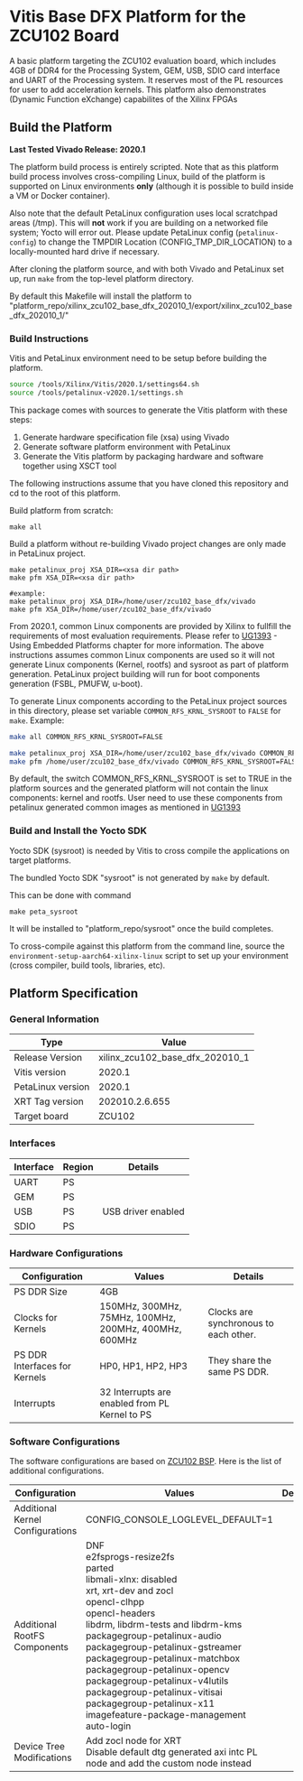 # Vitis Base DFX Platform for the ZCU102 Board

A basic platform targeting the ZCU102 evaluation board, which includes 4GB of DDR4 for the Processing System, GEM, USB, SDIO card interface and UART of the Processing system. It reserves most of the PL resources for user to add acceleration kernels. This platform also demonstrates (Dynamic Function eXchange) capabilites of the Xilinx FPGAs

## Build the Platform

**Last Tested Vivado Release: 2020.1**

The platform build process is entirely scripted. Note that as this platform
build process involves cross-compiling Linux, build of the platform is supported
on Linux environments **only** (although it is possible to build inside a VM or
Docker container).

Also note that the default PetaLinux configuration uses local scratchpad areas (/tmp). This
will **not** work if you are building on a networked file system; Yocto will error out.
Please update PetaLinux config (`petalinux-config`) to change the TMPDIR Location (CONFIG_TMP_DIR_LOCATION) to a locally-mounted hard drive if necessary.

After cloning the platform source, and with both Vivado and PetaLinux set up, run
`make` from the top-level platform directory.

By default this Makefile will install the platform to "platform_repo/xilinx_zcu102_base_dfx_202010_1/export/xilinx_zcu102_base_dfx_202010_1/"



### Build Instructions

Vitis and PetaLinux environment need to be setup before building the platform.

```bash
source /tools/Xilinx/Vitis/2020.1/settings64.sh
source /tools/petalinux-v2020.1/settings.sh
```



This package comes with sources to generate the Vitis platform with these steps:

1. Generate hardware specification file (xsa) using Vivado
2. Generate software platform environment with PetaLinux
3. Generate the Vitis platform by packaging hardware and software together using XSCT tool

The following instructions assume that you have cloned this repository and cd to the root of this platform.

Build platform from scratch:

```
make all
```

Build a platform without re-building Vivado project changes are only made in PetaLinux project.
```
make petalinux_proj XSA_DIR=<xsa dir path>
make pfm XSA_DIR=<xsa dir path>

#example:
make petalinux_proj XSA_DIR=/home/user/zcu102_base_dfx/vivado
make pfm XSA_DIR=/home/user/zcu102_base_dfx/vivado
```

From 2020.1, common Linux components are provided by Xilinx to fullfill the requirements of most evaluation requirements. Please refer to [UG1393](https://www.xilinx.com/html_docs/xilinx2020_1/vitis_doc/kme1569523964461.html) - Using Embedded Platforms chapter for more information. The above instructions assumes common Linux components are used so it will not generate Linux components (Kernel, rootfs) and sysroot as part of platform generation. PetaLinux project building will run for boot components generation (FSBL, PMUFW, u-boot). 

To generate Linux components according to the PetaLinux project sources in this directory, please set variable `COMMON_RFS_KRNL_SYSROOT` to `FALSE` for `make`. Example:
```bash
make all COMMON_RFS_KRNL_SYSROOT=FALSE
```

```bash
make petalinux_proj XSA_DIR=/home/user/zcu102_base_dfx/vivado COMMON_RFS_KRNL_SYSROOT=FALSE
make pfm /home/user/zcu102_base_dfx/vivado COMMON_RFS_KRNL_SYSROOT=FALSE
```

By default, the switch COMMON_RFS_KRNL_SYSROOT is set to TRUE in the platform sources and the generated platform will not contain the linux components: kernel and rootfs. User need to use these components from petalinux generated common images as mentioned in [UG1393](https://www.xilinx.com/html_docs/xilinx2020_1/vitis_doc/kme1569523964461.html)

### Build and Install the Yocto SDK

Yocto SDK (sysroot) is needed by Vitis to cross compile the applications on target platforms.

The bundled Yocto SDK "sysroot" is not generated by `make` by default. 

This can be done with command 
```
make peta_sysroot
```
It will be installed to "platform_repo/sysroot" once the build completes.

To cross-compile against this platform from the command line, source the
`environment-setup-aarch64-xilinx-linux` script to set up your environment (cross
compiler, build tools, libraries, etc).

## Platform Specification

### General Information

| Type              | Value                           |
| ----------------- | ---------------------------     |
| Release Version   | xilinx_zcu102_base_dfx_202010_1 |
| Vitis version     | 2020.1                          |
| PetaLinux version | 2020.1                          |
| XRT Tag version   | 202010.2.6.655                  |
| Target board      | ZCU102                          |

### Interfaces

| Interface | Region | Details            |
| --------- | ------ | ------------------ |
| UART      | PS     |                    |
| GEM       | PS     |                    |
| USB       | PS     | USB driver enabled |
| SDIO      | PS     |                    |

### Hardware Configurations

| Configuration                 | Values                                                | Details                               |
| ----------------------------- | ----------------------------------------------------- | ------------------------------------- |
| PS DDR Size                   | 4GB                                                   |                                       |
| Clocks for Kernels            | 150MHz, 300MHz, 75MHz, 100MHz, 200MHz, 400MHz, 600MHz | Clocks are synchronous to each other. |
| PS DDR Interfaces for Kernels | HP0, HP1, HP2, HP3                                    | They share the same PS DDR.           |
| Interrupts                    | 32 Interrupts are enabled from PL Kernel to PS        |                                       |

### Software Configurations

The software configurations are based on [ZCU102 BSP](https://www.xilinx.com/support/download/index.html/content/xilinx/en/downloadNav/embedded-design-tools.html). Here is the list of additional configurations.

| Configuration                    | Values                                                       | Details |
| -------------------------------- | ------------------------------------------------------------ | ------- |
| Additional Kernel Configurations | CONFIG_CONSOLE_LOGLEVEL_DEFAULT=1                            |         |
| Additional RootFS Components     | DNF<br />e2fsprogs-resize2fs<br />parted<br />libmali-xlnx: disabled<br />xrt, xrt-dev and zocl<br />opencl-clhpp<br />opencl-headers<br />libdrm, libdrm-tests and libdrm-kms<br />packagegroup-petalinux-audio<br />packagegroup-petalinux-gstreamer<br />packagegroup-petalinux-matchbox<br />packagegroup-petalinux-opencv<br />packagegroup-petalinux-v4lutils<br />packagegroup-petalinux-vitisai<br />packagegroup-petalinux-x11<br />imagefeature-package-management<br />auto-login |         |
| Device Tree Modifications        | Add zocl node for XRT<br />Disable default dtg generated axi intc PL node and add the custom node instead |         |
